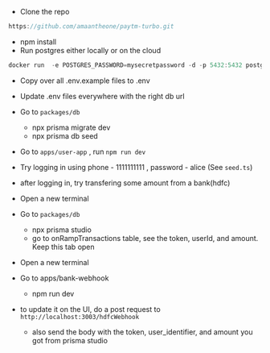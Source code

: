 - Clone the repo

```jsx
https://github.com/amaantheone/paytm-turbo.git
```

- npm install
- Run postgres either locally or on the cloud

```jsx
docker run  -e POSTGRES_PASSWORD=mysecretpassword -d -p 5432:5432 postgres
```

- Copy over all .env.example files to .env
- Update .env files everywhere with the right db url
- Go to `packages/db`
    - npx prisma migrate dev
    - npx prisma db seed
- Go to `apps/user-app` , run `npm run dev`
- Try logging in using phone - 1111111111 , password - alice (See `seed.ts`)
- after logging in, try transfering some amount from a bank(hdfc)
  
- Open a new terminal
- Go to `packages/db`
  - npx prisma studio
  - go to onRampTransactions table, see the token, userId, and amount. Keep this tab open

- Open a new terminal
- Go to apps/bank-webhook
    - npm run dev
- to update it on the UI, do a post request to `http://localhost:3003/hdfcWebhook`
  - also send the body with the token, user_identifier, and amount you got from prisma studio
